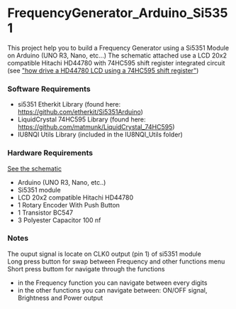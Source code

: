 # FrequencyGenerator_Arduino_Si5351

This project help you to build a Frequency Generator using a Si5351 Module on Arduino (UNO R3, Nano, etc...)
The schematic attached use a LCD 20x2 compatible Hitachi HD44780 with 74HC595 shift register integrated circuit (see ["how drive a HD44780 LCD using a 74HC595 shift register"](https://www.google.com/search?q=how+drive+a+HD44780+LCD+using+a+74HC595+shift+register))

### Software Requirements
- si5351 Etherkit Library (found here: https://github.com/etherkit/Si5351Arduino)
- LiquidCrystal 74HC595 Library (found here: https://github.com/matmunk/LiquidCrystal_74HC595)
- IU8NQI Utils Library (included in the IU8NQI_Utils folder)

### Hardware Requirements
[See the schematic](https://github.com/StarNiell/FrequencyGenerator_Arduino_Si5351/blob/main/FG_Schematics.pdf)
- Arduino (UNO R3, Nano, etc..)
- Si5351 module
- LCD 20x2 compatible Hitachi HD44780
- 1 Rotary Encoder With Push Button
- 1 Transistor BC547
- 3 Polyester Capacitor 100 nf

### Notes
The ouput signal is locate on CLK0 output (pin 1) of si5351 module<br>
Long press button for swap between Frequency and other functions menu<br>
Short press buttom for navigate through the functions<br>
- in the Frequency function you can navigate between every digits 
- in the other functions you can navigate between: ON/OFF signal, Brightness and Power output



